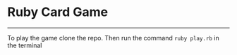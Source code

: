 # Ruby Card Game
-----------------

To play the game clone the repo.
Then run the command ```ruby play.rb``` in the terminal

